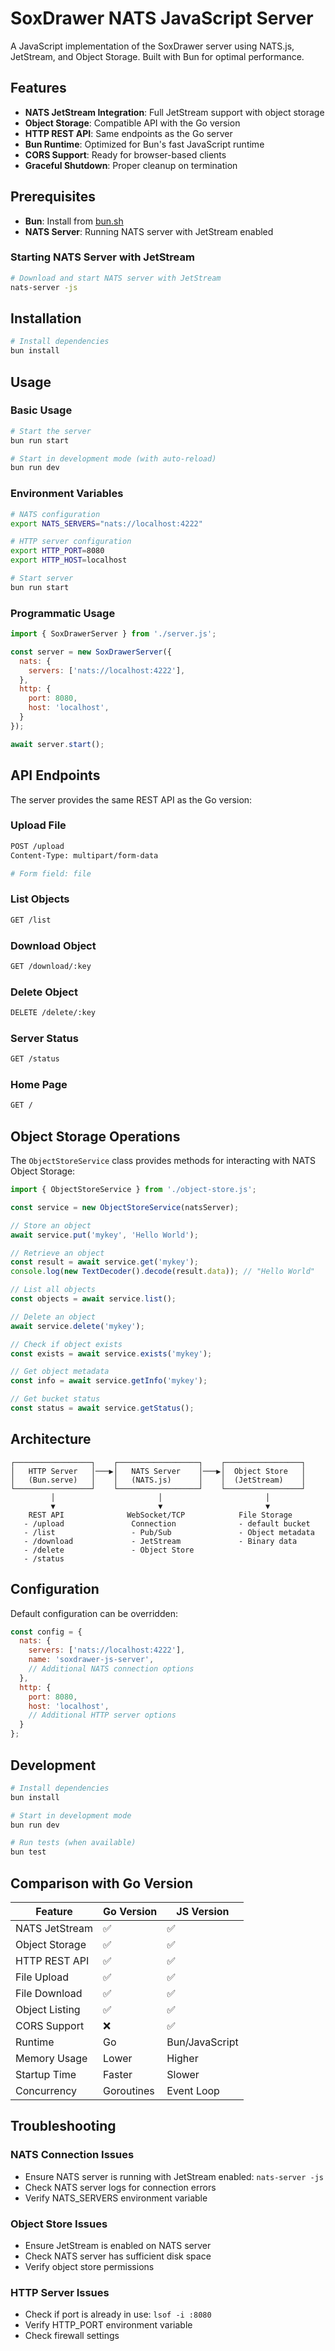 # SoxDrawer NATS JavaScript Server

A JavaScript implementation of the SoxDrawer server using NATS.js, JetStream, and Object Storage. Built with Bun for optimal performance.

## Features

- **NATS JetStream Integration**: Full JetStream support with object storage
- **Object Storage**: Compatible API with the Go version
- **HTTP REST API**: Same endpoints as the Go server
- **Bun Runtime**: Optimized for Bun's fast JavaScript runtime
- **CORS Support**: Ready for browser-based clients
- **Graceful Shutdown**: Proper cleanup on termination

## Prerequisites

- **Bun**: Install from [bun.sh](https://bun.sh)
- **NATS Server**: Running NATS server with JetStream enabled

### Starting NATS Server with JetStream

```bash
# Download and start NATS server with JetStream
nats-server -js
```

## Installation

```bash
# Install dependencies
bun install
```

## Usage

### Basic Usage

```bash
# Start the server
bun run start

# Start in development mode (with auto-reload)
bun run dev
```

### Environment Variables

```bash
# NATS configuration
export NATS_SERVERS="nats://localhost:4222"

# HTTP server configuration  
export HTTP_PORT=8080
export HTTP_HOST=localhost

# Start server
bun run start
```

### Programmatic Usage

```javascript
import { SoxDrawerServer } from './server.js';

const server = new SoxDrawerServer({
  nats: {
    servers: ['nats://localhost:4222'],
  },
  http: {
    port: 8080,
    host: 'localhost',
  }
});

await server.start();
```

## API Endpoints

The server provides the same REST API as the Go version:

### Upload File
```bash
POST /upload
Content-Type: multipart/form-data

# Form field: file
```

### List Objects
```bash
GET /list
```

### Download Object
```bash
GET /download/:key
```

### Delete Object
```bash
DELETE /delete/:key
```

### Server Status
```bash
GET /status
```

### Home Page
```bash
GET /
```

## Object Storage Operations

The `ObjectStoreService` class provides methods for interacting with NATS Object Storage:

```javascript
import { ObjectStoreService } from './object-store.js';

const service = new ObjectStoreService(natsServer);

// Store an object
await service.put('mykey', 'Hello World');

// Retrieve an object
const result = await service.get('mykey');
console.log(new TextDecoder().decode(result.data)); // "Hello World"

// List all objects
const objects = await service.list();

// Delete an object
await service.delete('mykey');

// Check if object exists
const exists = await service.exists('mykey');

// Get object metadata
const info = await service.getInfo('mykey');

// Get bucket status
const status = await service.getStatus();
```

## Architecture

```
┌─────────────────┐    ┌──────────────────┐    ┌─────────────────┐
│   HTTP Server   │───▶│   NATS Server    │───▶│  Object Store   │
│   (Bun.serve)   │    │   (NATS.js)      │    │  (JetStream)    │
└─────────────────┘    └──────────────────┘    └─────────────────┘
         │                       │                       │
         ▼                       ▼                       ▼
    REST API              WebSocket/TCP            File Storage
   - /upload               Connection              - default bucket
   - /list                 - Pub/Sub               - Object metadata
   - /download             - JetStream             - Binary data
   - /delete               - Object Store
   - /status
```

## Configuration

Default configuration can be overridden:

```javascript
const config = {
  nats: {
    servers: ['nats://localhost:4222'],
    name: 'soxdrawer-js-server',
    // Additional NATS connection options
  },
  http: {
    port: 8080,
    host: 'localhost',
    // Additional HTTP server options
  }
};
```

## Development

```bash
# Install dependencies
bun install

# Start in development mode
bun run dev

# Run tests (when available)
bun test
```

## Comparison with Go Version

| Feature | Go Version | JS Version |
|---------|------------|------------|
| NATS JetStream | ✅ | ✅ |
| Object Storage | ✅ | ✅ |
| HTTP REST API | ✅ | ✅ |
| File Upload | ✅ | ✅ |
| File Download | ✅ | ✅ |
| Object Listing | ✅ | ✅ |
| CORS Support | ❌ | ✅ |
| Runtime | Go | Bun/JavaScript |
| Memory Usage | Lower | Higher |
| Startup Time | Faster | Slower |
| Concurrency | Goroutines | Event Loop |

## Troubleshooting

### NATS Connection Issues
- Ensure NATS server is running with JetStream enabled: `nats-server -js`
- Check NATS server logs for connection errors
- Verify NATS_SERVERS environment variable

### Object Store Issues
- Ensure JetStream is enabled on NATS server
- Check NATS server has sufficient disk space
- Verify object store permissions

### HTTP Server Issues
- Check if port is already in use: `lsof -i :8080`
- Verify HTTP_PORT environment variable
- Check firewall settings
